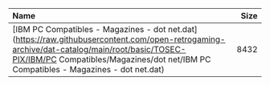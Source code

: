 |Name|Size|
|:---|---:|
|[IBM PC Compatibles - Magazines - dot net.dat](https://raw.githubusercontent.com/open-retrogaming-archive/dat-catalog/main/root/basic/TOSEC-PIX/IBM/PC Compatibles/Magazines/dot net/IBM PC Compatibles - Magazines - dot net.dat)|8432|
